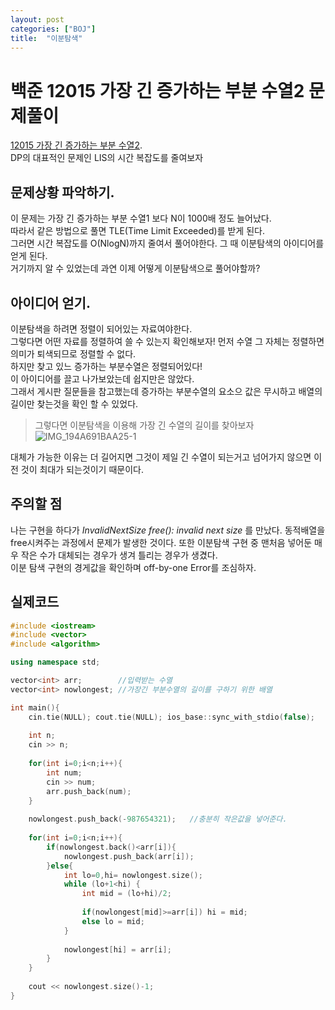 ```yaml
---
layout: post
categories: ["BOJ"]
title:  "이분탐색"
---
```


백준 12015 가장 긴 증가하는 부분 수열2 문제풀이
======================================

[12015 가장 긴 증가하는 부분 수열2](https://www.acmicpc.net/problem/12015, "문제 확인하기").   
DP의 대표적인 문제인 LIS의 시간 복잡도를 줄여보자

## 문제상황 파악하기.  
이 문제는 가장 긴 증가하는 부분 수열1 보다 N이 1000배 정도 늘어났다.   
따라서 같은 방법으로 풀면 TLE(Time Limit Exceeded)를 받게 된다.  
그러면 시간 복잡도를 O(NlogN)까지 줄여서 풀어야한다.    그 때 이분탐색의 아이디어를 얻게 된다.   
거기까지 알 수 있었는데 과연 이제 어떻게 이분탐색으로 풀어야할까?   

## 아이디어 얻기.  
이분탐색을 하려면 정렬이 되어있는 자료여야한다.   
그렇다면 어떤 자료를 정렬하여 쓸 수 있는지 확인해보자!
먼저 수열 그 자체는 정렬하면 의미가 퇴색되므로 정렬할 수 없다.   
하지만 찾고 있느 증가하는 부분수열은 정렬되어있다!   
이 아이디어를 끌고 나가보았는데 쉽지만은 않았다.    
그래서 게시판 질문들을 참고했는데 증가하는 부분수열의 요소으 값은 무시하고 배열의 길이만 찾는것을 확인 할 수 있었다.   
> 그렇다면 이분탐색을 이용해 가장 긴 수열의 길이를 찾아보자
![IMG_194A691BAA25-1](https://user-images.githubusercontent.com/87902719/164143853-ce0e36c0-69d2-4c06-85a5-977dbdbfa4b2.jpeg)

대체가 가능한 이유는 더 길어지면 그것이 제일 긴 수열이 되는거고 넘어가지 않으면 이전 것이 최대가 되는것이기 때문이다.   

## 주의할 점
나는 구현을 하다가 *InvalidNextSize	free(): invalid next size* 를 만났다.
동적배열을 free시켜주는 과정에서 문제가 발생한 것이다.
또한 이분탐색 구현 중 맨처음 넣어둔 매우 작은 수가 대체되는 경우가 생겨 틀리는 경우가 생겼다.   
이분 탐색 구현의 경게값을 확인하며 off-by-one Error를 조심하자.

## 실제코드
```cpp
#include <iostream>
#include <vector>
#include <algorithm>

using namespace std;

vector<int> arr;        //입력받는 수열
vector<int> nowlongest; //가장긴 부분수열의 길이를 구하기 위한 배열

int main(){
    cin.tie(NULL); cout.tie(NULL); ios_base::sync_with_stdio(false);
    
    int n;
    cin >> n;
    
    for(int i=0;i<n;i++){
        int num;
        cin >> num;
        arr.push_back(num);
    }
    
    nowlongest.push_back(-987654321);   //충분히 작은값을 넣어준다.
    
    for(int i=0;i<n;i++){
        if(nowlongest.back()<arr[i]){
            nowlongest.push_back(arr[i]);
        }else{
            int lo=0,hi= nowlongest.size();
            while (lo+1<hi) {
                int mid = (lo+hi)/2;
                
                if(nowlongest[mid]>=arr[i]) hi = mid;
                else lo = mid;
            }
            
            nowlongest[hi] = arr[i];
        }
    }
    
    cout << nowlongest.size()-1;
}

```
